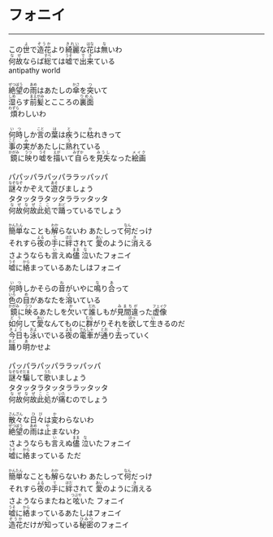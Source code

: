 # フォニイ
---
<lyric>
この<ruby>世<rt>よ</rt></ruby>で<ruby>造花<rt>ぞうか</rt></ruby>より<ruby>綺麗<rt>きれい</rt></ruby>な<ruby>花<rt>はな</rt></ruby>は<ruby>無<rt>な</rt></ruby>いわ<br/>&#13;
<ruby>何故<rt>なぜ</rt></ruby>ならば<ruby>総<rt>すべ</rt></ruby>ては<ruby>嘘<rt>うそ</rt></ruby>で<ruby>出来<rt>でき</rt></ruby>ている<br/>&#13;
antipathy world<br/>&#13;
<br/>&#13;
<ruby>絶望<rt>ぜつぼう</rt></ruby>の<ruby>雨<rt>あめ</rt></ruby>はあたしの<ruby>傘<rt>かさ</rt></ruby>を<ruby>突<rt>つ</rt></ruby>いて<br/>&#13;
<ruby>湿<rt>しめ</rt></ruby>らす<ruby>前髪<rt>まえがみ</rt></ruby>とこころの<ruby>裏面<rt>りめん</rt></ruby><br/>&#13;
<ruby>煩<rt>わずら</rt></ruby>わしいわ<br/>&#13;
<br/>&#13;
<ruby>何時<rt>いつ</rt></ruby>しか<ruby>言<rt>こと</rt></ruby>の<ruby>葉<rt>は</rt></ruby>は<ruby>疾<rt>と</rt></ruby>うに<ruby>枯<rt>か</rt></ruby>れきって<br/>&#13;
<ruby>事<rt>こと</rt></ruby>の<ruby>実<rt>み</rt></ruby>があたしに<ruby>熟<rt>う</rt></ruby>れている<br/>&#13;
<ruby>鏡<rt>かがみ</rt></ruby>に<ruby>映<rt>うつ</rt></ruby>り<ruby>嘘<rt>うそ</rt></ruby>を<ruby>描<rt>えが</rt></ruby>いて<ruby>自<rt>みずか</rt></ruby>らを<ruby>見失<rt>みうし</rt></ruby>なった<ruby>絵画<rt>メイク</rt></ruby><br/>&#13;
<br/>&#13;
パパッパラパッパララッパッパ<br/>&#13;
<ruby>謎々<rt>なぞなぞ</rt></ruby>かぞえて<ruby>遊<rt>あそ</rt></ruby>びましょう<br/>&#13;
タタッタラタッタララッタッタ<br/>&#13;
<ruby>何故<rt>なぜ</rt></ruby><ruby>何故<rt>なぜ</rt></ruby><ruby>此処<rt>ここ</rt></ruby>で<ruby>踊<rt>おど</rt></ruby>っているでしょう<br/>&#13;
<br/>&#13;
<ruby>簡単<rt>かんたん</rt></ruby>なことも<ruby>解<rt>わか</rt></ruby>らないわ あたしって<ruby>何<rt>なん</rt></ruby>だっけ<br/>&#13;
それすら<ruby>夜<rt>よる</rt></ruby>の<ruby>手<rt>て</rt></ruby>に<ruby>絆<rt>ほだ</rt></ruby>されて <ruby>愛<rt>あい</rt></ruby>のように<ruby>消<rt>き</rt></ruby>える<br/>&#13;
さようならも<ruby>言<rt>い</rt></ruby>えぬ<ruby>儘<rt>まま</rt></ruby> <ruby>泣<rt>な</rt></ruby>いたフォニイ<br/>&#13;
<ruby>嘘<rt>うそ</rt></ruby>に<ruby>絡<rt>から</rt></ruby>まっているあたしはフォニイ<br/>&#13;
<br/>&#13;
<ruby>何時<rt>いつ</rt></ruby>しかそらの<ruby>音<rt>ね</rt></ruby>がいやに<ruby>鳴<rt>な</rt></ruby>り<ruby>合<rt>あ</rt></ruby>って<br/>&#13;
<ruby>色<rt>いろ</rt></ruby>の<ruby>目<rt>め</rt></ruby>があなたを<ruby>溶<rt>と</rt></ruby>いている<br/>&#13;
<ruby>鏡<rt>かがみ</rt></ruby>に<ruby>映<rt>うつ</rt></ruby>るあたしを<ruby>欠<rt>か</rt></ruby>いて<ruby>誰<rt>だれ</rt></ruby>しもが<ruby>見間違<rt>みまちが</rt></ruby>った<ruby>虚像<rt>フェイク</rt></ruby><br/>&#13;
<ruby>如何<rt>どう</rt></ruby>して<ruby>愛<rt>あい</rt></ruby>なんてものに<ruby>群<rt>むら</rt></ruby>がりそれを<ruby>欲<rt>ほっ</rt></ruby>して<ruby>生<rt>い</rt></ruby>きるのだ<br/>&#13;
<ruby>今日<rt>きょう</rt></ruby>も<ruby>泳<rt>およ</rt></ruby>いでいる<ruby>夜<rt>よる</rt></ruby>の<ruby>電車<rt>でんしゃ</rt></ruby>が<ruby>通<rt>とお</rt></ruby>り<ruby>去<rt>さ</rt></ruby>っていく<br/>&#13;
<ruby>踊<rt>おど</rt></ruby>り<ruby>明<rt>あ</rt></ruby>かせよ<br/>&#13;
<br/>&#13;
パッパラパッパララッパッパ<br/>&#13;
<ruby>謎々<rt>なぞなぞ</rt></ruby><ruby>騙<rt>だま</rt></ruby>して<ruby>歌<rt>うた</rt></ruby>いましょう<br/>&#13;
タタッタラタッタララッタッタ<br/>&#13;
<ruby>何故<rt>なぜ</rt></ruby><ruby>何故<rt>なぜ</rt></ruby><ruby>此処<rt>ここ</rt></ruby>が<ruby>痛<rt>いた</rt></ruby>むのでしょう<br/>&#13;
<br/>&#13;
<ruby>散々<rt>さんざん</rt></ruby>な<ruby>日々<rt>ひび</rt></ruby>は<ruby>変<rt>か</rt></ruby>わらないわ<br/>&#13;
<ruby>絶望<rt>ぜつぼう</rt></ruby>の<ruby>雨<rt>あめ</rt></ruby>は<ruby>止<rt>や</rt></ruby>まないわ<br/>&#13;
さようならも<ruby>言<rt>い</rt></ruby>えぬ<ruby>儘<rt>まま</rt></ruby> <ruby>泣<rt>な</rt></ruby>いたフォニイ<br/>&#13;
<ruby>嘘<rt>うそ</rt></ruby>に<ruby>絡<rt>から</rt></ruby>まっている ただ<br/>&#13;
<br/>&#13;
<ruby>簡単<rt>かんたん</rt></ruby>なことも<ruby>解<rt>わか</rt></ruby>らないわ あたしって<ruby>何<rt>なん</rt></ruby>だっけ<br/>&#13;
それすら<ruby>夜<rt>よる</rt></ruby>の<ruby>手<rt>て</rt></ruby>に<ruby>絆<rt>ほだ</rt></ruby>されて <ruby>愛<rt>あい</rt></ruby>のように<ruby>消<rt>き</rt></ruby>える<br/>&#13;
さようならまたねと<ruby>呟<rt>つぶや</rt></ruby>いた フォニイ<br/>&#13;
<ruby>嘘<rt>うそ</rt></ruby>に<ruby>絡<rt>から</rt></ruby>まっているあたしはフォニイ<br/>&#13;
<ruby>造花<rt>ぞうか</rt></ruby>だけが<ruby>知<rt>し</rt></ruby>っている<ruby>秘密<rt>ひみつ</rt></ruby>のフォニイ<br/>&#13;
</lyric>
